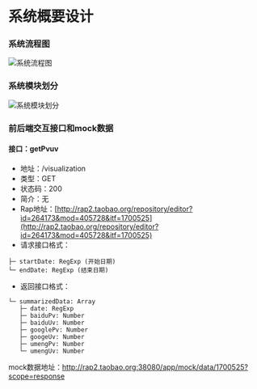 # 系统概要设计

### 系统流程图

![系统流程图](C:\Users\FeinZee\Downloads\系统流程图.jpg)

### 系统模块划分

![系统模块划分](C:\Users\FeinZee\Downloads\系统模块划分.jpg)

### 前后端交互接口和mock数据


#### 接口：getPvuv
* 地址：/visualization
* 类型：GET
* 状态码：200
* 简介：无
* Rap地址：[http://rap2.taobao.org/repository/editor?id=264173&mod=405728&itf=1700525](http://rap2.taobao.org/repository/editor?id=264173&mod=405728&itf=1700525)
* 请求接口格式：

```
├─ startDate: RegExp (开始日期)
└─ endDate: RegExp (结束日期)
```

* 返回接口格式：

```
└─ summarizedData: Array 
   ├─ date: RegExp 
   ├─ baiduPv: Number 
   ├─ baiduUv: Number 
   ├─ googlePv: Number 
   ├─ googeUv: Number 
   ├─ umengPv: Number 
   └─ umengUv: Number 
```

mock数据地址：http://rap2.taobao.org:38080/app/mock/data/1700525?scope=response

